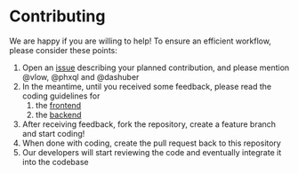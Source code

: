 # Contributing

We are happy if you are willing to help! To ensure an efficient workflow, please consider these points:

1. Open an [issue](https://github.com/qaware/wir-vs-virus/issues) describing your planned contribution, and
  please mention @vlow, @phxql and @dashuber
1. In the meantime, until you received some feedback, please read the coding guidelines for
    1. the [frontend](frontend/README.md)
    1. the [backend](https://github.com/qaware/wir-vs-virus/blob/master/backend/README.md#conventions)
1. After receiving feedback, fork the repository, create a feature branch and start coding!
1. When done with coding, create the pull request back to this repository
1. Our developers will start reviewing the code and eventually integrate it into the codebase
